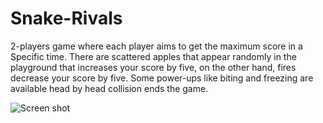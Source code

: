 # Snake-Rivals
2-players game where each player aims to get the maximum score in a Specific time.
There are scattered apples that appear randomly in the playground that increases your score by five, on the other hand, fires decrease your score by five. Some power-ups like biting and freezing are available 
head by head collision ends the game.

![Screen shot](https://github.com/[Ahmed-walid]/[Snake-Rivals]/[main]/Snake_Rivals.PNG?raw=true)

